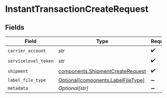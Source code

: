 # InstantTransactionCreateRequest


## Fields

| Field                                                                                | Type                                                                                 | Required                                                                             | Description                                                                          | Example                                                                              |
| ------------------------------------------------------------------------------------ | ------------------------------------------------------------------------------------ | ------------------------------------------------------------------------------------ | ------------------------------------------------------------------------------------ | ------------------------------------------------------------------------------------ |
| `carrier_account`                                                                    | *str*                                                                                | :heavy_check_mark:                                                                   | N/A                                                                                  | b741b99f95e841639b54272834bc478c                                                     |
| `servicelevel_token`                                                                 | *str*                                                                                | :heavy_check_mark:                                                                   | N/A                                                                                  | usps_priority                                                                        |
| `shipment`                                                                           | [components.ShipmentCreateRequest](../../models/components/shipmentcreaterequest.md) | :heavy_check_mark:                                                                   | N/A                                                                                  |                                                                                      |
| `label_file_type`                                                                    | [Optional[components.LabelFileType]](../../models/components/labelfiletype.md)       | :heavy_minus_sign:                                                                   | N/A                                                                                  | PDF                                                                                  |
| `metadata`                                                                           | *Optional[str]*                                                                      | :heavy_minus_sign:                                                                   | N/A                                                                                  | Order ID #12345                                                                      |